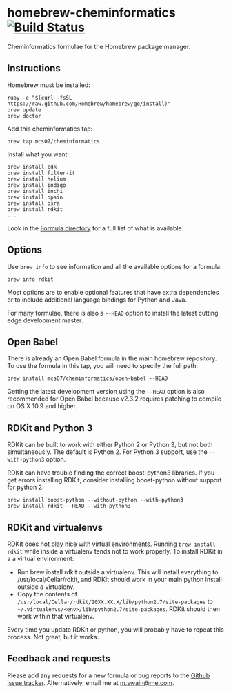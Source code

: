# homebrew-cheminformatics [![Build Status](http://img.shields.io/travis/mcs07/homebrew-cheminformatics/master.svg?style=flat)](https://travis-ci.org/mcs07/homebrew-cheminformatics)

Cheminformatics formulae for the Homebrew package manager.

## Instructions

Homebrew must be installed:

    ruby -e "$(curl -fsSL https://raw.github.com/Homebrew/homebrew/go/install)"
    brew update
    brew doctor
    
Add this cheminformatics tap:

    brew tap mcs07/cheminformatics
    
Install what you want:

    brew install cdk
    brew install filter-it
    brew install helium
    brew install indigo
    brew install inchi
    brew install opsin
    brew install osra
    brew install rdkit
    ...

Look in the [Formula directory](https://github.com/mcs07/homebrew-cheminformatics/tree/master/Formula) for a full list of what is available.

## Options

Use `brew info` to see information and all the available options for a formula:

    brew info rdkit
    
Most options are to enable optional features that have extra dependencies or to include additional language bindings for Python and Java.

For many formulae, there is also a `--HEAD` option to install the latest cutting edge development master.

## Open Babel

There is already an Open Babel formula in the main homebrew repository. To use the formula in this tap, you will need to specify the full path:
    
    brew install mcs07/cheminformatics/open-babel --HEAD

Getting the latest development version using the `--HEAD` option is also recommended for Open Babel because v2.3.2 requires patching to compile on OS X 10.9 and higher.

## RDKit and Python 3

RDKit can be built to work with either Python 2 or Python 3, but not both simultaneously. The default is Python 2. For Python 3 support, use the `--with-python3` option.

RDKit can have trouble finding the correct boost-python3 libraries. If you get errors installing RDKit, consider installing boost-python without support for python 2:
    
    brew install boost-python --without-python --with-python3
    brew install rdkit --HEAD --with-python3

## RDKit and virtualenvs

RDKit does not play nice with virtual environments. Running `brew install rdkit` while inside a virtualenv tends not to work properly. To install RDKit in a a virtual environment:

- Run brew install rdkit outside a virtualenv. This will install everything to /usr/local/Cellar/rdkit, and RDKit should work in your main python install outside a virtualenv.
- Copy the contents of `/usr/local/Cellar/rdkit/20XX.XX.X/lib/python2.7/site-packages` to `~/.virtualenvs/<env>/lib/python2.7/site-packages`. RDKit should then work within that virtualenv.

Every time you update RDKit or python, you will probably have to repeat this process. Not great, but it works.

## Feedback and requests

Please add any requests for a new formula or bug reports to the [Github issue tracker](https://github.com/mcs07/homebrew-cheminformatics/issues). Alternatively, email me at m.swain@me.com.
